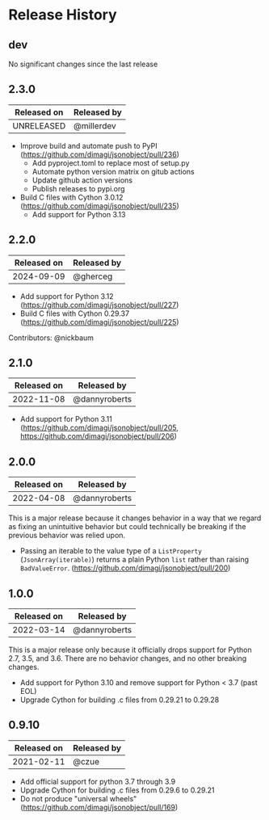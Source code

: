 # Release History

## dev

No significant changes since the last release


## 2.3.0

| Released on | Released by   |
|-------------|---------------|
| UNRELEASED  | @millerdev    |

- Improve build and automate push to PyPI (https://github.com/dimagi/jsonobject/pull/236)
  - Add pyproject.toml to replace most of setup.py
  - Automate python version matrix on gitub actions
  - Update github action versions
  - Publish releases to pypi.org
- Build C files with Cython 3.0.12 (https://github.com/dimagi/jsonobject/pull/235)
  - Add support for Python 3.13

## 2.2.0

| Released on | Released by   |
|-------------|---------------|
| 2024-09-09  | @gherceg      |

- Add support for Python 3.12 (https://github.com/dimagi/jsonobject/pull/227)
- Build C files with Cython 0.29.37 (https://github.com/dimagi/jsonobject/pull/225)

Contributors: @nickbaum

## 2.1.0

| Released on | Released by   |
|-------------|---------------|
| 2022-11-08  | @dannyroberts |

- Add support for Python 3.11 (https://github.com/dimagi/jsonobject/pull/205, https://github.com/dimagi/jsonobject/pull/206)

## 2.0.0

| Released on | Released by   |
|-------------|---------------|
| 2022-04-08  | @dannyroberts |

This is a major release because it changes behavior in a way that we regard as fixing an unintuitive behavior
but could technically be breaking if the previous behavior was relied upon.

- Passing an iterable to the value type of a ``ListProperty``
  (``JsonArray(iterable)``) returns a plain Python ``list`` rather than raising
  ``BadValueError``. (https://github.com/dimagi/jsonobject/pull/200)


## 1.0.0

| Released on | Released by   |
|-------------|---------------|
| 2022-03-14  | @dannyroberts |

This is a major release only because it officially drops support for Python 2.7, 3.5, and 3.6.
There are no behavior changes, and no other breaking changes.

- Add support for Python 3.10 and remove support for Python < 3.7 (past EOL)
- Upgrade Cython for building .c files from 0.29.21 to 0.29.28

## 0.9.10

| Released on  | Released by |
|--------------|-------------|
| 2021-02-11   | @czue       |

- Add official support for python 3.7 through 3.9
- Upgrade Cython for building .c files from 0.29.6 to 0.29.21
- Do not produce "universal wheels" (https://github.com/dimagi/jsonobject/pull/169)
